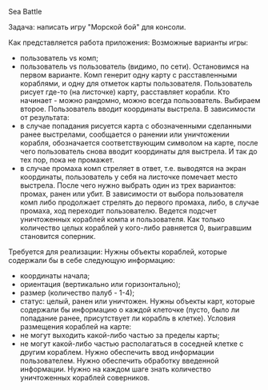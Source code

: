 Sea Battle

Задача: написать игру "Морской бой" для консоли. 

Как представляется работа приложения:
Возможные варианты игры:
- пользователь vs комп;
- пользователь vs пользователь (видимо, по сети).
Остановимся на первом варианте. 
Комп генерит одну карту с расставленными кораблями, и одну для отметок карты пользователя.
Пользователь рисует где-то (на листочке) карту, расставляет корабли.
Кто начинает - можно рандомно, можно всегда пользователь. Выбираем второе.
Пользователь вводит координаты выстрела.
В зависимости от результата:
- в случае попадания рисуется карта с обозначенными сделанными ранее выстрелами, сообщается о ранении или уничтожении корабля, обозначается соответствующим символом на карте, 
после чего пользователь снова вводит координаты для выстрела. И так до тех пор, пока не промажет.
- в случае промаха комп стреляет в ответ, т.е. выводятся на экран координаты, пользователь у себя на листочке помечает место выстрела. После чего нужно выбрать один из трех вариантов:
промах, ранен или убит. В зависимости от выбора пользователя комп либо продолжает стрелять до первого промаха, либо, в случае промаха, ход переходит пользователю.
Ведется подсчет уничтоженных кораблей компа и пользователя.
Как только количество целых кораблей у кого-либо равняется 0, выигравшим становится соперник.

Требуется для реализации:
Нужны объекты кораблей, которые содержали бы в себе следующую информацию:
- координаты начала;
- ориентация (вертикально или горизонтально);
- размер (количество палуб - 1-4);
- статус: целый, ранен или уничтожен.
Нужны объекты карт, которые содержали бы информацию о каждой клеточке (пусто, было ли попадание ранее, присутствует ли корабль в клетке).
Условия размещения кораблей на карте:
- не могут выходить какой-либо частью за пределы карты;
- не могут какой-либо частью располагаться в соседней клетке с другим кораблем.
Нужно обеспечить ввод информации пользователем.
Нужно обеспечить обработку введенной информации.
Нужно на каждом шаге знать количество уничтоженных кораблей соверников.
